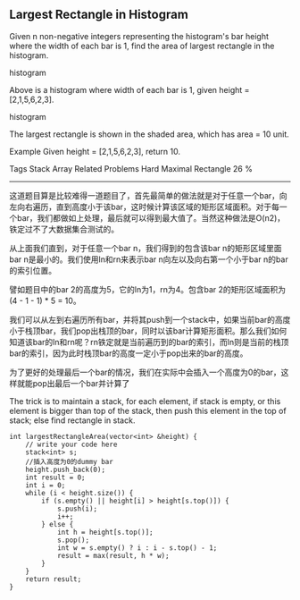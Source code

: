 ## Largest Rectangle in Histogram  ##

Given n non-negative integers representing the histogram's bar height where the width of each bar is 1, find the area of largest rectangle in the histogram.

histogram

Above is a histogram where width of each bar is 1, given height = [2,1,5,6,2,3].

histogram

The largest rectangle is shown in the shaded area, which has area = 10 unit.

Example
Given height = [2,1,5,6,2,3],
return 10.

Tags 
Stack Array
Related Problems 
Hard Maximal Rectangle 26 %

----------
这道题目算是比较难得一道题目了，首先最简单的做法就是对于任意一个bar，向左向右遍历，直到高度小于该bar，这时候计算该区域的矩形区域面积。对于每一个bar，我们都做如上处理，最后就可以得到最大值了。当然这种做法是O(n2)，铁定过不了大数据集合测试的。

从上面我们直到，对于任意一个bar n，我们得到的包含该bar n的矩形区域里面bar n是最小的。我们使用ln和rn来表示bar n向左以及向右第一个小于bar n的bar的索引位置。

譬如题目中的bar 2的高度为5，它的ln为1，rn为4。包含bar 2的矩形区域面积为(4 - 1 - 1) * 5 = 10。

我们可以从左到右遍历所有bar，并将其push到一个stack中，如果当前bar的高度小于栈顶bar，我们pop出栈顶的bar，同时以该bar计算矩形面积。那么我们如何知道该bar的ln和rn呢？rn铁定就是当前遍历到的bar的索引，而ln则是当前的栈顶bar的索引，因为此时栈顶bar的高度一定小于pop出来的bar的高度。

为了更好的处理最后一个bar的情况，我们在实际中会插入一个高度为0的bar，这样就能pop出最后一个bar并计算了

The trick is to maintain a stack, for each element, if stack is empty, or this element is bigger than top of the stack, then push this element in the top of stack; else find rectangle in stack.

    int largestRectangleArea(vector<int> &height) {
        // write your code here
        stack<int> s;
        //插入高度为0的dummy bar
        height.push_back(0);
        int result = 0;
        int i = 0;
        while (i < height.size()) {
            if (s.empty() || height[i] > height[s.top()]) {
                s.push(i);
                i++;
            } else {
                int h = height[s.top()];
                s.pop();
                int w = s.empty() ? i : i - s.top() - 1;
                result = max(result, h * w);
            }
        }
        return result;
    }